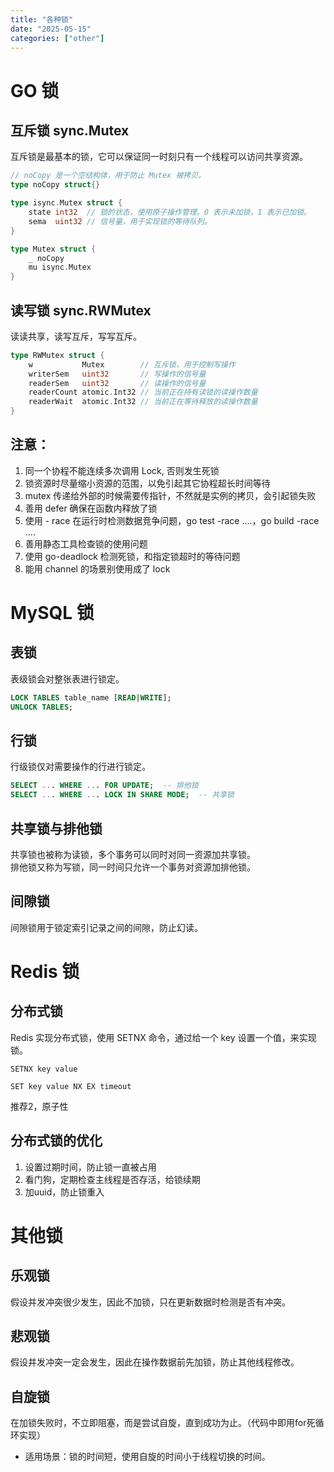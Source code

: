 ```yaml
---
title: "各种锁"
date: "2025-05-15"
categories: ["other"]
---
```


# GO 锁

## 互斥锁 sync.Mutex
互斥锁是最基本的锁，它可以保证同一时刻只有一个线程可以访问共享资源。
```go
// noCopy 是一个空结构体，用于防止 Mutex 被拷贝。
type noCopy struct{}

type isync.Mutex struct {
    state int32  // 锁的状态，使用原子操作管理。0 表示未加锁，1 表示已加锁。
    sema  uint32 // 信号量，用于实现锁的等待队列。
}

type Mutex struct {
    _ noCopy
    mu isync.Mutex
}
```

## 读写锁 sync.RWMutex
读读共享，读写互斥，写写互斥。
```go
type RWMutex struct {
	w           Mutex        // 互斥锁，用于控制写操作
	writerSem   uint32       // 写操作的信号量
	readerSem   uint32       // 读操作的信号量
	readerCount atomic.Int32 // 当前正在持有读锁的读操作数量
	readerWait  atomic.Int32 // 当前正在等待释放的读操作数量
}
```

## 注意：
1. 同一个协程不能连续多次调用 Lock, 否则发生死锁
2. 锁资源时尽量缩小资源的范围，以免引起其它协程超长时间等待
3. mutex 传递给外部的时候需要传指针，不然就是实例的拷贝，会引起锁失败
4. 善用 defer 确保在函数内释放了锁
5. 使用 - race 在运行时检测数据竞争问题，go test -race ....，go build -race ....
6. 善用静态工具检查锁的使用问题
7. 使用 go-deadlock 检测死锁，和指定锁超时的等待问题
8. 能用 channel 的场景别使用成了 lock

# MySQL 锁

## 表锁
表级锁会对整张表进行锁定。
```sql
LOCK TABLES table_name [READ|WRITE];
UNLOCK TABLES;
```

## 行锁
行级锁仅对需要操作的行进行锁定。
```sql
SELECT ... WHERE ... FOR UPDATE;  -- 排他锁
SELECT ... WHERE ... LOCK IN SHARE MODE;  -- 共享锁
```

## 共享锁与排他锁
共享锁也被称为读锁，多个事务可以同时对同一资源加共享锁。<br>
排他锁又称为写锁，同一时间只允许一个事务对资源加排他锁。

## 间隙锁
间隙锁用于锁定索引记录之间的间隙，防止幻读。

# Redis 锁

## 分布式锁
Redis 实现分布式锁，使用 SETNX 命令，通过给一个 key 设置一个值，来实现锁。
```
SETNX key value
```
```
SET key value NX EX timeout
```
推荐2，原子性

## 分布式锁的优化
1. 设置过期时间，防止锁一直被占用
2. 看门狗，定期检查主线程是否存活，给锁续期
3. 加uuid，防止锁重入

# 其他锁

## 乐观锁
假设并发冲突很少发生，因此不加锁，只在更新数据时检测是否有冲突。

## 悲观锁
假设并发冲突一定会发生，因此在操作数据前先加锁，防止其他线程修改。

## 自旋锁
在加锁失败时，不立即阻塞，而是尝试自旋，直到成功为止。（代码中即用for死循环实现）
- 适用场景：锁的时间短，使用自旋的时间小于线程切换的时间。
